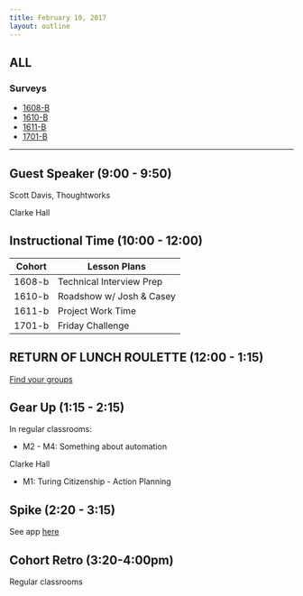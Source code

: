 ```yaml
---
title: February 10, 2017
layout: outline
---
```



## ALL

### Surveys
*   [1608-B]()
*   [1610-B]()
*   [1611-B]()
*   [1701-B]()

***

## Guest Speaker (9:00 - 9:50)

Scott Davis, Thoughtworks

Clarke Hall

## Instructional Time (10:00 - 12:00)

| Cohort | Lesson Plans |
| ------ | ------------ |
| 1608-b | Technical Interview Prep |
| 1610-b | Roadshow w/ Josh & Casey |
| 1611-b | Project Work Time |
| 1701-b | Friday Challenge |


## RETURN OF LUNCH ROULETTE (12:00 - 1:15)

[Find your groups](https://github.com/turingschool/interdisciplinary-planning/blob/master/groups/20170210.markdown)

## Gear Up (1:15 - 2:15)

In regular classrooms: 
* M2 - M4: Something about automation

Clarke Hall
* M1: Turing Citizenship - Action Planning

## Spike (2:20 - 3:15)

See app [here](https://turing-fridays.firebaseapp.com/)

## Cohort Retro (3:20-4:00pm)

Regular classrooms
